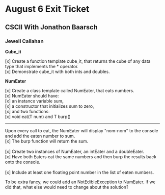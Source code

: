 # August 6 Exit Ticket

## CSCII With Jonathon Baarsch

### Jewell Callahan

__Cube_it__

[x] Create a function template cube_it, that returns the cube of any data type that implements the * operator. <br>
    <t>[x] Demonstrate cube_it with both ints and doubles.<br>

__NumEater__

[x] Create a class template called NumEater, that eats numbers. <br>
    <t> [x] NumEater should have:<br>
        <t><t> [x] an instance variable sum,<br> 
        <t><t> [x] a constructor that initializes sum to zero, <br>
        <t><t> [x] and two functions:<br>
            <t><t><t> [x] void eat(T num) and T burp()<br>

<hr width="100%" size="2">

Upon every call to eat, the NumEater will display "nom-nom" to the console and add the eaten number to sum.  <br>
<t> [x] The burp function will return the sum. <br>
<br>
[x] Create two instances of NumEater, an intEater and a doubleEater. <br>
<t> [x] Have both Eaters eat the same numbers and then burp the results back onto the console.<br>
<br>
[x] Include at least one floating point number in the list of eaten numbers. <br>

To be extra fancy, we could add an NotEdibleException to NumEater.  If we did that, what else would need to change about the solution?